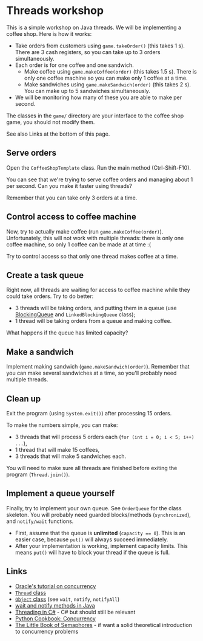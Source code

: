 # Threads workshop

This is a simple workshop on Java threads. We will be implementing a coffee shop. Here is how it works:

- Take orders from customers using `game.takeOrder()` (this takes 1 s). There are 3 cash registers, so you can take up to 3 orders simultaneously.
- Each order is for one coffee and one sandwich.
    - Make coffee using `game.makeCoffee(order)` (this takes 1.5 s). There is only one coffee machine so you can make only 1 coffee at a time.
    - Make sandwiches using `game.makeSandwich(order)` (this takes 2 s). You can make up to 5 sandwiches simultaneously.
- We will be monitoring how many of these you are able to make per second.

The classes in the `game/` directory are your interface to the coffee shop game, you should not modify them.

See also Links at the bottom of this page.

## Serve orders

Open the `CoffeeShopTemplate` class. Run the main method (Ctrl-Shift-F10).

You can see that we're trying to serve coffee orders and managing about 1 per second. Can you make it faster using threads?

Remember that you can take only 3 orders at a time.

## Control access to coffee machine

Now, try to actually make coffee (run `game.makeCoffee(order)`). Unfortunately, this will not work with multiple threads: there is only one coffee machine, so only 1 coffee can be made at at time :(

Try to control access so that only one thread makes coffee at a time.

## Create a task queue

Right now, all threads are waiting for access to coffee machine while they could take orders. Try to do better:

- 3 threads will be taking orders, and putting them in a queue (use [BlockingQueue](https://docs.oracle.com/javase/9/docs/api/java/util/concurrent/BlockingQueue.html) and `LinkedBlockingQueue` class);
- 1 thread will be taking orders from a queue and making coffee.

What happens if the queue has limited capacity?

## Make a sandwich

Implement making sandwich (`game.makeSandwich(order)`). Remember that you can make several sandwiches at a time, so you'll probably need multiple threads.

## Clean up

Exit the program (using `System.exit()`) after processing 15 orders.

To make the numbers simple, you can make:
- 3 threads that will process 5 orders each (`for (int i = 0; i < 5; i++) ...`),
- 1 thread that will make 15 coffees,
- 3 threads that will make 5 sandwiches each.

You will need to make sure all threads are finished before exiting the program (`Thread.join()`).

## Implement a queue yourself

Finally, try to implement your own queue. See `OrderQueue` for the class skeleton. You will probably need guarded blocks/methods (`synchronized`), and `notify/wait` functions.

- First, assume that the queue is **unlimited** (`capacity == 0`). This is an easier case, because `put()` will always succeed immediately.
- After your implementation is working, implement capacity limits. This means `put()` will have to block your thread if the queue is full.

## Links

- [Oracle's tutorial on concurrency](https://docs.oracle.com/javase/tutorial/essential/concurrency/index.html)
- [`Thread` class](https://docs.oracle.com/javase/9/docs/api/java/lang/Thread.html)
- [`Object` class](https://docs.oracle.com/javase/9/docs/api/java/lang/Object.html) (see `wait`, `notify`, `notifyAll`)
- [wait and notify methods in Java](https://www.baeldung.com/java-wait-notify)
- [Threading in C#](https://softwareengineering.stackexchange.com/questions/135709/what-are-the-best-resources-for-learning-about-concurrency-and-multi-threaded-ap/144609#144609) - C# but should still be relevant
- [Python Cookbook: Concurrency](https://www.oreilly.com/learning/python-cookbook-concurrency)
- [The Little Book of Semaphores](http://greenteapress.com/wp/semaphores/) - if want a solid theoretical introduction to concurrency problems
